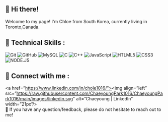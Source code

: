 <!--
**ChaeyoungPark1016/ChaeyoungPark1016** is a ✨ _special_ ✨ repository because its `README.md` (this file) appears on your GitHub profile.

Here are some ideas to get you started:

- 🔭 I’m currently working on ...
- 🌱 I’m currently learning ...
- 👯 I’m looking to collaborate on ...
- 🤔 I’m looking for help with ...
- 💬 Ask me about ...
- 📫 How to reach me: ...
- 😄 Pronouns: ...
- ⚡ Fun fact: ...

<h3> A little more about me :blush: </h3>
const Chlore = {
prononus: "she" | "her",
language: [Korean, English],
interests: :computer: :guitar: :tennis:
}

-->



## 👋 Hi there!
Welcome to my page!
I'm Chloe from South Korea, currently living in Toronto,Canada. 
</br>

## 💼 Technical Skills :
![Git](https://img.shields.io/badge/-Git-FF6347?style=for-the-badge&logo=git&logoColor=white)
![GitHub](https://img.shields.io/badge/-GitHub-black?style=for-the-badge&logo=github&logoColor=white)
![MySQL](https://img.shields.io/badge/-MySQL-4682B4?style=for-the-badge&logo=mysql&logoColor=ffffff)
![C](https://img.shields.io/badge/-C-A9A9A9?style=for-the-badge&logo=c&logoColor=ffffff)
![C++](https://img.shields.io/badge/-C++-1E90FF?style=for-the-badge&logo=c++&logoColor=ffffff)
![JavaScript](https://img.shields.io/badge/-javascript-FFD700?style=for-the-badge&logo=git&logoColor=white)
![HTLML5](https://img.shields.io/badge/-HTML5-FF4500?style=for-the-badge&logo=html5&logoColor=ffffff)
![CSS3](https://img.shields.io/badge/-CSS3-4682B4?style=for-the-badge&logo=css3&logoColor=ffffff)
![NODE.JS](https://img.shields.io/badge/-NODE.JS-228B22?style=for-the-badge&logo=node.js&logoColor=ffffff)
</br>

## 🤝 Connect with me :
<a href=”https://www.linkedin.com/in/chole1016/"><img align=”left” src=”https://raw.githubusercontent.com/ChaeyoungPark1016/ChaeyoungPark1016/main/images/linkedin.svg" alt=”Chaeyoung | LinkedIn” width=”21px”/></a>
</br>
💬 If you have any question/feedback, please do not hesitate to reach out to me!
